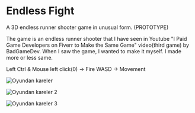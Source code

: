 # Endless Fight
A 3D endless runner shooter game in unusual form. (PROTOTYPE) 

The game is an endless runner shooter that I have seen in Youtube "I Paid Game Developers on Fiverr to Make the Same Game" video(third game) by BadGameDev.
When I saw the game, I wanted to make it myself. I made more or less same.

Left Ctrl & Mouse left click(0) -> Fire 
WASD -> Movement

![Oyundan kareler](https://user-images.githubusercontent.com/33964145/146936384-d47dd974-3177-4ad6-9e5c-de775440d26d.png)

![Oyundan kareler 2](https://user-images.githubusercontent.com/33964145/146936803-9b2ed459-76a4-45f5-9fd3-341fb326388b.png)

![Oyundan kareler 3](https://user-images.githubusercontent.com/33964145/146936826-0fdbe8df-b4d2-41c0-85b9-0323c4e5b082.png)
